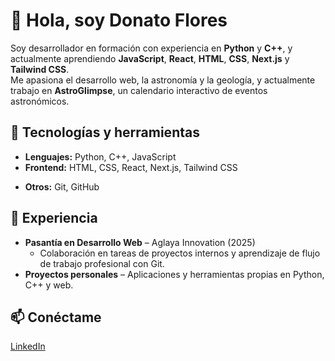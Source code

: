 # 👋 Hola, soy Donato Flores

Soy desarrollador en formación con experiencia en **Python** y **C++**, y actualmente aprendiendo **JavaScript**, **React**, **HTML**, **CSS**, **Next.js** y **Tailwind CSS**.  
Me apasiona el desarrollo web, la astronomía y la geología, y actualmente trabajo en **AstroGlimpse**, un calendario interactivo de eventos astronómicos.

## 🚀 Tecnologías y herramientas
- **Lenguajes:** Python, C++, JavaScript
- **Frontend:** HTML, CSS, React, Next.js, Tailwind CSS
<!-- - **Backend:** Node.js -->
- **Otros:** Git, GitHub

<!-- ## 🌌 Proyecto destacado
### [AstroGlimpse](https://github.com/TU-USUARIO/astroglimpse)
Calendario interactivo de eventos astronómicos con visualizaciones 3D, línea de tiempo y datos de APIs espaciales. -->

## 💼 Experiencia
- **Pasantía en Desarrollo Web** – Aglaya Innovation (2025)
  - Colaboración en tareas de proyectos internos y aprendizaje de flujo de trabajo profesional con Git.
- **Proyectos personales** – Aplicaciones y herramientas propias en Python, C++ y web.

## 📫 Conéctame
[LinkedIn](https://www.linkedin.com/in/donato-flores-886b01362/)

<!--
**donato-11/donato-11** is a ✨ _special_ ✨ repository because its `README.md` (this file) appears on your GitHub profile.

Here are some ideas to get you started:

- 🔭 I’m currently working on ...
- 🌱 I’m currently learning ...
- 👯 I’m looking to collaborate on ...
- 🤔 I’m looking for help with ...
- 💬 Ask me about ...
- 📫 How to reach me: ...
- 😄 Pronouns: ...
- ⚡ Fun fact: ...
-->

